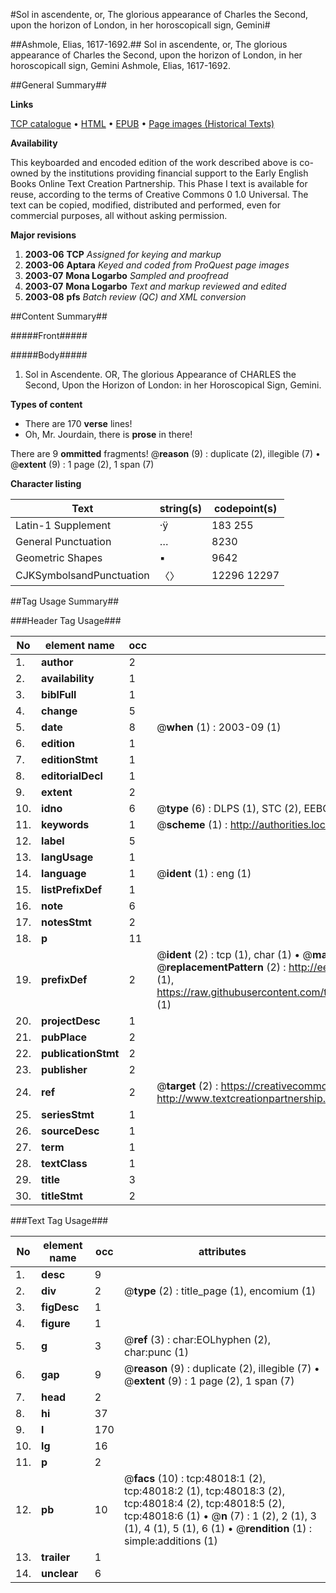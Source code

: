 #Sol in ascendente, or, The glorious appearance of Charles the Second, upon the horizon of London, in her horoscopicall sign, Gemini#

##Ashmole, Elias, 1617-1692.##
Sol in ascendente, or, The glorious appearance of Charles the Second, upon the horizon of London, in her horoscopicall sign, Gemini
Ashmole, Elias, 1617-1692.

##General Summary##

**Links**

[TCP catalogue](http://www.ota.ox.ac.uk/tcp/)  • 
[HTML](http://tei.it.ox.ac.uk/tcp/Texts-HTML/free/A26/A26026.html)  • 
[EPUB](http://tei.it.ox.ac.uk/tcp/Texts-EPUB/free/A26/A26026.epub) • 
[Page images (Historical Texts)](https://data.historicaltexts.jisc.ac.uk/view?pubId=eebo-11665053e&pageId=eebo-11665053e-48018-1)

**Availability**

This keyboarded and encoded edition of the
	       work described above is co-owned by the institutions
	       providing financial support to the Early English Books
	       Online Text Creation Partnership. This Phase I text is
	       available for reuse, according to the terms of Creative
	       Commons 0 1.0 Universal. The text can be copied,
	       modified, distributed and performed, even for
	       commercial purposes, all without asking permission.

**Major revisions**

1. __2003-06__ __TCP__ *Assigned for keying and markup*
1. __2003-06__ __Aptara__ *Keyed and coded from ProQuest page images*
1. __2003-07__ __Mona Logarbo__ *Sampled and proofread*
1. __2003-07__ __Mona Logarbo__ *Text and markup reviewed and edited*
1. __2003-08__ __pfs__ *Batch review (QC) and XML conversion*

##Content Summary##

#####Front#####

#####Body#####

1. Sol in Ascendente.
OR,
The glorious Appearance of
CHARLES the Second,
Upon the Horizon of London: in her Horoscopical
Sign, Gemini.

**Types of content**

  * There are 170 **verse** lines!
  * Oh, Mr. Jourdain, there is **prose** in there!

There are 9 **ommitted** fragments! 
 @__reason__ (9) : duplicate (2), illegible (7)  •  @__extent__ (9) : 1 page (2), 1 span (7)

**Character listing**


|Text|string(s)|codepoint(s)|
|---|---|---|
|Latin-1 Supplement|·ÿ|183 255|
|General Punctuation|…|8230|
|Geometric Shapes|▪|9642|
|CJKSymbolsandPunctuation|〈〉|12296 12297|

##Tag Usage Summary##

###Header Tag Usage###

|No|element name|occ|attributes|
|---|---|---|---|
|1.|__author__|2||
|2.|__availability__|1||
|3.|__biblFull__|1||
|4.|__change__|5||
|5.|__date__|8| @__when__ (1) : 2003-09 (1)|
|6.|__edition__|1||
|7.|__editionStmt__|1||
|8.|__editorialDecl__|1||
|9.|__extent__|2||
|10.|__idno__|6| @__type__ (6) : DLPS (1), STC (2), EEBO-CITATION (1), OCLC (1), VID (1)|
|11.|__keywords__|1| @__scheme__ (1) : http://authorities.loc.gov/ (1)|
|12.|__label__|5||
|13.|__langUsage__|1||
|14.|__language__|1| @__ident__ (1) : eng (1)|
|15.|__listPrefixDef__|1||
|16.|__note__|6||
|17.|__notesStmt__|2||
|18.|__p__|11||
|19.|__prefixDef__|2| @__ident__ (2) : tcp (1), char (1)  •  @__matchPattern__ (2) : ([0-9\-]+):([0-9IVX]+) (1), (.+) (1)  •  @__replacementPattern__ (2) : http://eebo.chadwyck.com/downloadtiff?vid=$1&page=$2 (1), https://raw.githubusercontent.com/textcreationpartnership/Texts/master/tcpchars.xml#$1 (1)|
|20.|__projectDesc__|1||
|21.|__pubPlace__|2||
|22.|__publicationStmt__|2||
|23.|__publisher__|2||
|24.|__ref__|2| @__target__ (2) : https://creativecommons.org/publicdomain/zero/1.0/ (1), http://www.textcreationpartnership.org/docs/. (1)|
|25.|__seriesStmt__|1||
|26.|__sourceDesc__|1||
|27.|__term__|1||
|28.|__textClass__|1||
|29.|__title__|3||
|30.|__titleStmt__|2||


###Text Tag Usage###

|No|element name|occ|attributes|
|---|---|---|---|
|1.|__desc__|9||
|2.|__div__|2| @__type__ (2) : title_page (1), encomium (1)|
|3.|__figDesc__|1||
|4.|__figure__|1||
|5.|__g__|3| @__ref__ (3) : char:EOLhyphen (2), char:punc (1)|
|6.|__gap__|9| @__reason__ (9) : duplicate (2), illegible (7)  •  @__extent__ (9) : 1 page (2), 1 span (7)|
|7.|__head__|2||
|8.|__hi__|37||
|9.|__l__|170||
|10.|__lg__|16||
|11.|__p__|2||
|12.|__pb__|10| @__facs__ (10) : tcp:48018:1 (2), tcp:48018:2 (1), tcp:48018:3 (2), tcp:48018:4 (2), tcp:48018:5 (2), tcp:48018:6 (1)  •  @__n__ (7) : 1 (2), 2 (1), 3 (1), 4 (1), 5 (1), 6 (1)  •  @__rendition__ (1) : simple:additions (1)|
|13.|__trailer__|1||
|14.|__unclear__|6||
